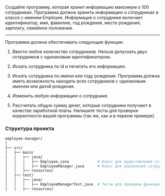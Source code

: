 Создайте программу, которая хранит информацию максимум о 100 сотрудниках. Программа должна хранить
информацию о сотрудниках в классе с именем Employee. Информация о сотруднике включает идентификатор,
имя, фамилию, год рождения, место рождения, зарплату, семейное положение.

________________________________________________________________________________________________________________________________

Программа должна обеспечивать следующие функции:

1. Ввести любое количество сотрудников. Нельзя допускать двух сотрудников с одинаковым идентификатором.
   
2. Искать сотрудника по id и печатать его информацию.

3. Искать сотрудника по имени или году рождения. Программа должна иметь возможность находить всех
сотрудников с одинаковым именем или датой рождения.

4. Изменить любую информацию о сотруднике.

5. Рассчитать общую сумму денег, которые сотрудники получают в качестве заработной платы.
Напишите тесты для проверки корректности вашей программы (так же, как и в первом примере).

### Структура проекта 

```bash
employee-manager/
│
├── src/
│   ├── main/
│   │   ├── java/
│   │   │   ├── Employee.java             # Класс для представления сотрудника
│   │   │   ├── EmployeeManager.java      # Класс для управления сотрудниками
│   │   ├── resources/
│   ├── test/
│   │   ├── java/
│   │   │   ├── EmployeeManagerTest.java  # Тесты для проверки функциональности
│   │   ├── resources/
```
